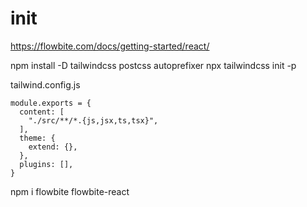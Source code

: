 # init
https://flowbite.com/docs/getting-started/react/

npm install -D tailwindcss postcss autoprefixer
npx tailwindcss init -p

tailwind.config.js
```
module.exports = {
  content: [
    "./src/**/*.{js,jsx,ts,tsx}",
  ],
  theme: {
    extend: {},
  },
  plugins: [],
}
```

npm i flowbite flowbite-react